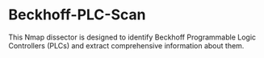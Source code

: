 # Beckhoff-PLC-Scan
This Nmap dissector is designed to identify Beckhoff Programmable Logic Controllers (PLCs) and extract comprehensive information about them.

